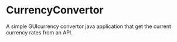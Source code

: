 # CurrencyConvertor
A simple GUIcurrency convertor java application that get the current currency rates from an API. 
